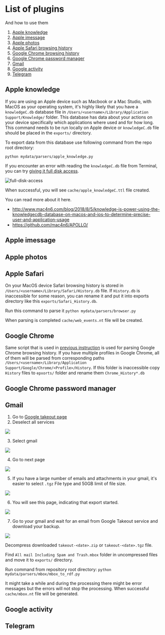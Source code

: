 # List of plugins

And how to use them

1. [Apple knowledge](#apple-knowledge)
2. [Apple imessage](#apple-imessage)
3. [Apple photos](#apple-photos)
4. [Apple Safari browsing history](#apple-safari)
5. [Google Chrome browsing history](#google-chrome)
6. [Google Chrome password manager](#google-chrome-password-manager)
7. [Gmail](#gmail)
8. [Google activity](#google-activity)
9. [Telegram](#telegram)


## Apple knowledge
If you are using an Apple device such as Macbook or a Mac Studio, 
with MacOS as your operating system, it's highly likely that you have
a `knowledgeC.db` database file in `/Users/<username>/Library/Application Support/Knowledge/` folder. This database has data about your actions on your device
specifically which applications where used and for how long. 
This command needs to be run locally on Apple device or `knowledgeC.db` file should be placed in the `exports/` directory.

To export data from this database use following command from the repo root directory:

`
python mydata/parsers/apple_knowledge.py
`

If you encounter an error with reading the `knowledgeC.db` file from Terminal, you can try [giving it full disk access](https://iboysoft.com/howto/operation-not-permitted-mac-terminal.html).  

![full-disk-access](./imgs/enable-full-disk-access-terminal.webp)

When successful, you will see `cache/apple_knowledgeC.ttl` file created.


You can read more about it here.
- http://www.mac4n6.com/blog/2018/8/5/knowledge-is-power-using-the-knowledgecdb-database-on-macos-and-ios-to-determine-precise-user-and-application-usage
- https://github.com/mac4n6/APOLLO/

## Apple imessage

## Apple photos

## Apple Safari

On your MacOS device Safari browsing history is stored in `/Users/<username>/Library/Safari/History.db` file.
If `History.db` is inaccessible for some reason, you can rename it and put it into exports directory like this `exports/Safari_History.db`.

Run this command to parse it 
`
python mydata/parsers/browser.py
`

When parsing is completed `cache/web_events.nt` file will be created. 

## Google Chrome

Same script that is used in [previous instruction](#apple-safari) is used for parsing Google Chrome browsing history. 
If you have multiple profiles in Google Chrome, all of them will be parsed from corresponding paths
`/Users/<username>/Library/Application Support/Google/Chrome/<Profile>/History`. If this folder is inaccessible 
copy `History` files to `epxorts/` folder and rename them `Chrome_History*.db`

## Google Chrome password manager

## Gmail

1. Go to [Google takeout page](https://takeout.google.com/settings/takeout?pli=1)
2. Deselect all services

![](./imgs/google-takeout-interface.png)

3. Select gmail 

![](./imgs/google-takeout-select-gmail.png)

4. Go to next page

![](./imgs/google-takeout-next-step.png)

5. If you have a large number of emails and attachments in your gmail, it's easier to select `.tgz` File type and 50GB limit of file size.  

![](./imgs/google-takeout-export-options.png)

6. You will see this page, indicating that export started.

![](./imgs/google-takeout-successful-export.png)

7. Go to your gmail and wait for an email from Google Takeout service and download your backup.

![](./imgs/gmail-download-export.png)

Decompress downloaded `takeout-<date>.zip` or `takeout-<date>.tgz` file. 

Find `All mail Including Spam and Trash.mbox` folder in uncompressed files and move it to `exports/` directory. 

Run command from repository root directory: 
`
python mydata/parsers/mbox/mbox_to_rdf.py
`

It might take a while and during the processing there might be error messages but the errors will not stop the processing.
When successful `cache/mbox.nt` file will be generated.


## Google activity

## Telegram